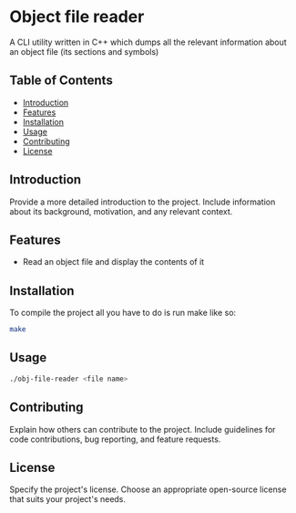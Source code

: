 # Object file reader 

A CLI utility written in C++ which dumps all the relevant information about an object file (its sections and symbols)

## Table of Contents

- [Introduction](#introduction)
- [Features](#features)
- [Installation](#installation)
- [Usage](#usage)
- [Contributing](#contributing)
- [License](#license)

## Introduction

Provide a more detailed introduction to the project. Include information about its background, motivation, and any relevant context.

## Features

- Read an object file and display the contents of it

## Installation

To compile the project all you have to do is run make like so:

```bash
make
```

## Usage

```bash
./obj-file-reader <file name>
```

## Contributing

Explain how others can contribute to the project. Include guidelines for code contributions, bug reporting, and feature requests.

## License

Specify the project's license. Choose an appropriate open-source license that suits your project's needs.

